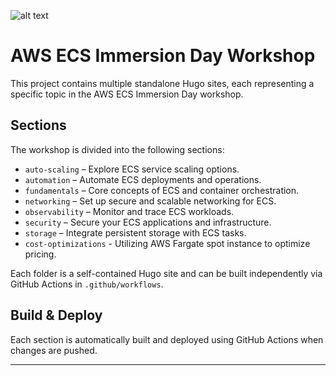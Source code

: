 ![alt text](https://aws-fcj-ecs-workshop.github.io/Amazon-ECS-Immersion-Day/fundamentals/images/image.png)

# AWS ECS Immersion Day Workshop

This project contains multiple standalone Hugo sites, each representing a specific topic in the AWS ECS Immersion Day workshop.

## Sections

The workshop is divided into the following sections:

- `auto-scaling` – Explore ECS service scaling options.
- `automation` – Automate ECS deployments and operations.
- `fundamentals` – Core concepts of ECS and container orchestration.
- `networking` – Set up secure and scalable networking for ECS.
- `observability` – Monitor and trace ECS workloads.
- `security` – Secure your ECS applications and infrastructure.
- `storage` – Integrate persistent storage with ECS tasks.
- `cost-optimizations` - Utilizing AWS Fargate spot instance to optimize pricing.

Each folder is a self-contained Hugo site and can be built independently via GitHub Actions in `.github/workflows`.

## Build & Deploy

Each section is automatically built and deployed using GitHub Actions when changes are pushed.

---
